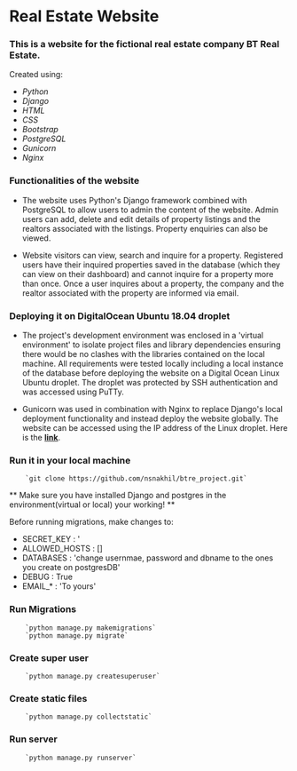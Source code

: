# Real Estate Website
### This is a website for the fictional real estate company BT Real Estate.

Created using:

* *Python*
* *Django*
* *HTML*
* *CSS*
* *Bootstrap*
* *PostgreSQL*
* *Gunicorn*
* *Nginx*

### Functionalities of the website

- The website uses Python's Django framework combined with PostgreSQL to allow users to admin the content of the website. Admin users can add, delete and edit details of property listings and the realtors associated with the listings. Property enquiries can also be viewed.


- Website visitors can view, search and inquire for a property. Registered users have their inquired properties saved in the database (which they can view on their dashboard) and cannot inquire for a property more than once. Once a user inquires about a property, the company and the realtor associated with the property are informed via email.

### Deploying it on DigitalOcean Ubuntu 18.04 droplet

- The project's development environment was enclosed in a 'virtual environment' to isolate project files and library dependencies ensuring there would be no clashes with the libraries contained on the local machine. All requirements were tested locally including a local instance of the database before deploying the website on a Digital Ocean Linux Ubuntu droplet. The droplet was protected by SSH authentication and was accessed using PuTTy.

- Gunicorn was used in combination with Nginx to replace Django's local deployment functionality and instead deploy the website globally. The website can be accessed using the IP address of the Linux droplet. Here is the **[link](http://64.227.23.221/)**.

### Run it in your local machine
            
        `git clone https://github.com/nsnakhil/btre_project.git`

** Make sure you have installed Django and postgres in the environment(virtual or local) your working! **

Before running migrations, make changes to:
 
- SECRET_KEY : ' 
- ALLOWED_HOSTS : []
- DATABASES : 'change usernmae, password and dbname to the ones you create on postgresDB'
- DEBUG : True
- EMAIL_* : 'To yours'

### Run Migrations

        `python manage.py makemigrations`
        `python manage.py migrate`

### Create super user
        `python manage.py createsuperuser`

### Create static files
        `python manage.py collectstatic`

### Run server
        `python manage.py runserver`
